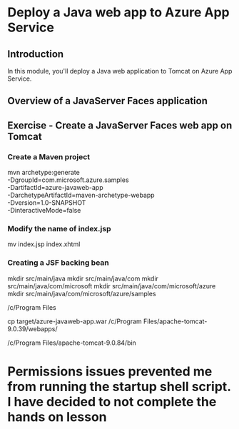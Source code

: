 # Deploy a Java web app to Azure App Service

## Introduction
In this module, you'll deploy a Java web application to Tomcat on Azure App Service.

## Overview of a JavaServer Faces application

## Exercise - Create a JavaServer Faces web app on Tomcat
### Create a Maven project

mvn archetype:generate \
-DgroupId=com.microsoft.azure.samples \
-DartifactId=azure-javaweb-app \
-DarchetypeArtifactId=maven-archetype-webapp \
-Dversion=1.0-SNAPSHOT \
-DinteractiveMode=false

### Modify the name of index.jsp
mv index.jsp index.xhtml

### Creating a JSF backing bean
mkdir src/main/java
mkdir src/main/java/com
mkdir src/main/java/com/microsoft
mkdir src/main/java/com/microsoft/azure
mkdir src/main/java/com/microsoft/azure/samples

/c/Program Files

cp target/azure-javaweb-app.war /c/Program Files/apache-tomcat-9.0.39/webapps/

/c/Program Files/apache-tomcat-9.0.84/bin

# Permissions issues prevented me from running the startup shell script. I have decided to not complete the hands on lesson